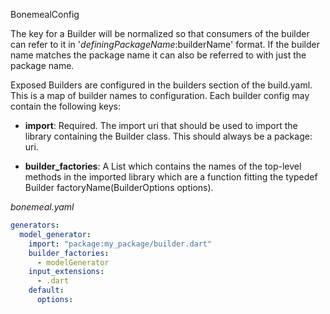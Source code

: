BonemealConfig

The key for a Builder will be normalized so that consumers of the builder can refer to it in '$definingPackageName:$builderName' format. If the builder name matches the package name it can also be referred to with just the package name.

Exposed Builders are configured in the builders section of the build.yaml. This is a map of builder names to configuration. Each builder config may contain the following keys:

  * **import**: Required. The import uri that should be used to import the library containing the Builder class. This should always be a package: uri.
  
  * **builder_factories**: A List<String> which contains the names of the top-level methods in the imported library which are a function fitting the typedef Builder factoryName(BuilderOptions options).

_bonemeal.yaml_
```yaml
generators:
  model_generator:
    import: "package:my_package/builder.dart"
    builder_factories: 
      - modelGenerator
    input_extensions: 
      - .dart
    default:
      options:

```